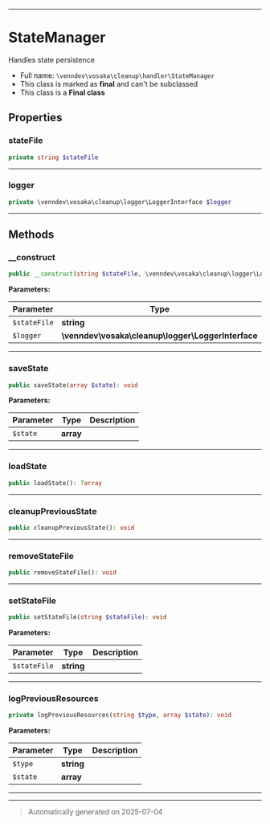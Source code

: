 ***

# StateManager

Handles state persistence



* Full name: `\venndev\vosaka\cleanup\handler\StateManager`
* This class is marked as **final** and can't be subclassed
* This class is a **Final class**



## Properties


### stateFile



```php
private string $stateFile
```






***

### logger



```php
private \venndev\vosaka\cleanup\logger\LoggerInterface $logger
```






***

## Methods


### __construct



```php
public __construct(string $stateFile, \venndev\vosaka\cleanup\logger\LoggerInterface $logger): mixed
```








**Parameters:**

| Parameter | Type | Description |
|-----------|------|-------------|
| `$stateFile` | **string** |  |
| `$logger` | **\venndev\vosaka\cleanup\logger\LoggerInterface** |  |





***

### saveState



```php
public saveState(array $state): void
```








**Parameters:**

| Parameter | Type | Description |
|-----------|------|-------------|
| `$state` | **array** |  |





***

### loadState



```php
public loadState(): ?array
```












***

### cleanupPreviousState



```php
public cleanupPreviousState(): void
```












***

### removeStateFile



```php
public removeStateFile(): void
```












***

### setStateFile



```php
public setStateFile(string $stateFile): void
```








**Parameters:**

| Parameter | Type | Description |
|-----------|------|-------------|
| `$stateFile` | **string** |  |





***

### logPreviousResources



```php
private logPreviousResources(string $type, array $state): void
```








**Parameters:**

| Parameter | Type | Description |
|-----------|------|-------------|
| `$type` | **string** |  |
| `$state` | **array** |  |





***


***
> Automatically generated on 2025-07-04
